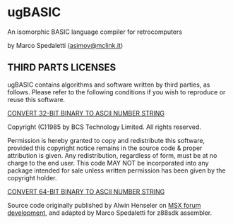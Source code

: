 # ugBASIC

An isomorphic BASIC language compiler for retrocomputers

by Marco Spedaletti (asimov@mclink.it)

## THIRD PARTS LICENSES

ugBASIC contains algorithms and software written
by third parties, as follows. Please refer to the following
conditions if you wish to reproduce or reuse this software.

[CONVERT 32-BIT BINARY TO ASCII NUMBER STRING](https://github.com/spotlessmind1975/ugbasic/blob/main/ugbc/src/hw/6502/bits_to_string.asm)

Copyright (C)1985 by BCS Technology Limited.  All rights reserved.

Permission is hereby granted to copy and redistribute this software,
provided this copyright notice remains in the source code & proper
attribution is given.  Any redistribution, regardless of form, must
be at no charge to the end user. This code MAY NOT be incorporated
into any package intended for sale unless written permission has
been given by the copyright holder.

[CONVERT 64-BIT BINARY TO ASCII NUMBER STRING](https://github.com/spotlessmind1975/ugbasic/blob/main/ugbc/src/hw/z80/number_to_string.asm)

Source code originally published by Alwin Henseler on [MSX forum development](https://www.msx.org/forum/development/msx-development/32-bit-long-ascii), and adapted by Marco Spedaletti for z88sdk assembler.